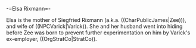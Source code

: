 -=Elsa Rixmann=-

Elsa is the mother of Siegfried Rixmann (a.k.a. ((CharPublicJames|Zee))), and wife of ((NPCVarick|Varick)). She and her husband went into hiding before Zee was born to prevent further experimentation on him by Varick's ex-employer, ((OrgStratCo|StratCo)).
